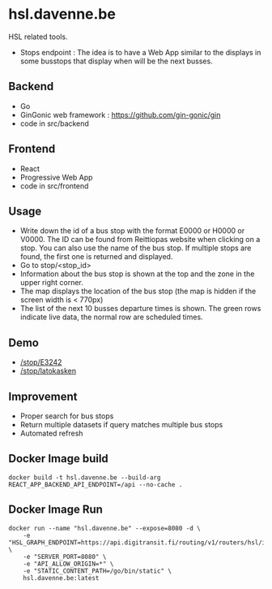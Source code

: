 # hsl.davenne.be
HSL related tools.
- Stops endpoint : The idea is to have a Web App similar to the displays in some busstops that display when will be the next busses.

## Backend
- Go
- GinGonic web framework : https://github.com/gin-gonic/gin
- code in src/backend

## Frontend
- React
- Progressive Web App
- code in src/frontend

## Usage
- Write down the id of a bus stop with the format E0000 or H0000 or V0000. The ID can be found from Reittiopas website when clicking on a stop. You can also use the name of the bus stop. If multiple stops are found, the first one is returned and displayed.  
- Go to stop/<stop_id>  
- Information about the bus stop is shown at the top and the zone in the upper right corner.
- The map displays the location of the bus stop (the map is hidden if the screen width is < 770px)
- The list of the next 10 busses departure times is shown. The green rows indicate live data, the normal row are scheduled times.

## Demo
- [/stop/E3242](https://hsl.davenne.be/stop/E3242)
- [/stop/latokasken](https://hsl.davenne.be/stop/latokasken)

## Improvement
- Proper search for bus stops
- Return multiple datasets if query matches multiple bus stops
- Automated refresh

## Docker Image build
```console
docker build -t hsl.davenne.be --build-arg REACT_APP_BACKEND_API_ENDPOINT=/api --no-cache .
```
## Docker Image Run
```console
docker run --name "hsl.davenne.be" --expose=8080 -d \
    -e "HSL_GRAPH_ENDPOINT=https://api.digitransit.fi/routing/v1/routers/hsl/index/graphql" \
    -e "SERVER_PORT=8080" \
    -e "API_ALLOW_ORIGIN=*" \
    -e "STATIC_CONTENT_PATH=/go/bin/static" \
    hsl.davenne.be:latest
```